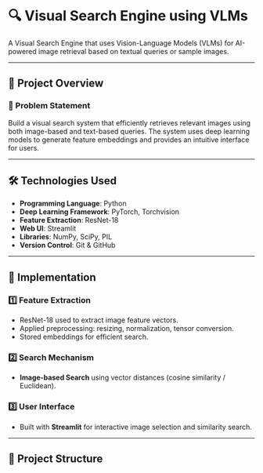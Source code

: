# 🔍 Visual Search Engine using VLMs

A Visual Search Engine that uses Vision-Language Models (VLMs) for AI-powered image retrieval based on textual queries or sample images.

---

## 📌 Project Overview

### 🧠 Problem Statement

Build a visual search system that efficiently retrieves relevant images using both image-based and text-based queries. The system uses deep learning models to generate feature embeddings and provides an intuitive interface for users.

---

## 🛠 Technologies Used

- **Programming Language**: Python  
- **Deep Learning Framework**: PyTorch, Torchvision  
- **Feature Extraction**: ResNet-18  
- **Web UI**: Streamlit  
- **Libraries**: NumPy, SciPy, PIL  
- **Version Control**: Git & GitHub

---

## 🚀 Implementation

### 1️⃣ Feature Extraction

- ResNet-18 used to extract image feature vectors.
- Applied preprocessing: resizing, normalization, tensor conversion.
- Stored embeddings for efficient search.

### 2️⃣ Search Mechanism

- **Image-based Search** using vector distances (cosine similarity / Euclidean).

### 3️⃣ User Interface

- Built with **Streamlit** for interactive image selection and similarity search.

---

## 📁 Project Structure

